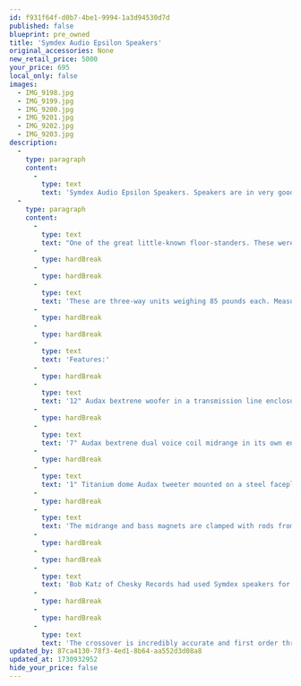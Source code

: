 ```yaml
---
id: f931f64f-d0b7-4be1-9994-1a3d94530d7d
published: false
blueprint: pre_owned
title: 'Symdex Audio Epsilon Speakers'
original_accessories: None
new_retail_price: 5000
your_price: 695
local_only: false
images:
  - IMG_9198.jpg
  - IMG_9199.jpg
  - IMG_9200.jpg
  - IMG_9201.jpg
  - IMG_9202.jpg
  - IMG_9203.jpg
description:
  -
    type: paragraph
    content:
      -
        type: text
        text: 'Symdex Audio Epsilon Speakers. Speakers are in very good physical and functional condition and sold as new for $5,000.00/pair. '
  -
    type: paragraph
    content:
      -
        type: text
        text: "One of the great little-known floor-standers. These were the last speakers made by Kevin Voecks’ original company that operated up through the late 90's. The 3-way Epsilon Signature was the new owner’s (Leland Wallace) update of Voecks’ design. The Signature version was their final statement speaker, made around 1995 and cost $5000 at the time. This pair was put together on order for Jeremy Kipnis' Epiphany Recordings, an audiophile record company based in Redding, CT. They were set up so that each driver could be connected separately for bi-amped or even tri-amped operation if desired. They can also be driven by single inputs by just jumping the copper terminals."
      -
        type: hardBreak
      -
        type: hardBreak
      -
        type: text
        text: 'These are three-way units weighing 85 pounds each. Measurements: 48 ½" tall, by 13" wide and 13" deep. They are extremely efficient and rated at nominal 4 ohms so do not need a high power amp, but it should be a good one due to the revealing nature of these speakers. Their dynamic range is remarkable.'
      -
        type: hardBreak
      -
        type: hardBreak
      -
        type: text
        text: 'Features:'
      -
        type: hardBreak
      -
        type: text
        text: '12" Audax bextrene woofer in a transmission line enclosure'
      -
        type: hardBreak
      -
        type: text
        text: '7" Audax bextrene dual voice coil midrange in its own enclosure'
      -
        type: hardBreak
      -
        type: text
        text: '1" Titanium dome Audax tweeter mounted on a steel faceplate with custom baffle design by Kevin Voecks and used in their smaller speakers.'
      -
        type: hardBreak
      -
        type: text
        text: 'The midrange and bass magnets are clamped with rods from the rear to reduce back force vibration.'
      -
        type: hardBreak
      -
        type: hardBreak
      -
        type: text
        text: 'Bob Katz of Chesky Records had used Symdex speakers for his mastering for a while. Dick Olsher said of these “they are the best sounding speakers we have ever heard”. A ‘Bound for Sound’ reviewer called the Epsilon “the most truthful and musical speaker” they have used.'
      -
        type: hardBreak
      -
        type: hardBreak
      -
        type: text
        text: 'The crossover is incredibly accurate and first order throughout, with huge hand-selected capacitors and very hefty chokes. Speaker terminals are large copper threaded screws. Wallace is an opponent of overdamped speakers that he claimed are often thus because of uncontrolled resonances, so in addition to the limited acousta-stuf damping, he coated all interiors with a proprietary material to reduce internal reflective waves.'
updated_by: 87ca4130-78f3-4ed1-8b64-aa552d3d08a8
updated_at: 1730932952
hide_your_price: false
---
```

